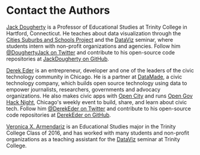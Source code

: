 # Contact the Authors

[Jack Dougherty](http://bit.ly/jackdougherty) is a Professor of Educational Studies at Trinity College in Hartford, Connecticut. He teaches about data visualization through the [Cities Suburbs and Schools Project](http://commons.trincoll.edu/cssp/) and the [DataViz](http://commons.trincoll.edu/dataviz) seminar, where students intern with non-profit organizations and agencies. Follow him [@DoughertyJack on Twitter](https://twitter.com/doughertyjack) and contribute to his open-source code repositories at [JackDougherty on GitHub](https://github.com/JackDougherty).

[Derek Eder](http://derekeder.com) is an entrepreneur, developer and one of the leaders of the civic technology community in Chicago. He is a partner at [DataMade](http://datamade.us), a civic technology company, which builds open source technology using data to empower journalists, researchers, governments and advocacy organizations. He also makes civic apps with [Open City](http://opencityapps.org/) and runs [Open Gov Hack Night](http://opengovhacknight.org/), Chicago's weekly event to build, share, and learn about civic tech. Follow him [@DerekEder on Twitter](https://twitter.com/derekeder) and contribute to his open-source code repositories at [DerekEder on GitHub](https://github.com/derekeder).

[Veronica X. Armendariz](http://about.me/vero820) is an Educational Studies major in the Trinity College Class of 2016, and has worked with many students and non-profit organizations as a teaching assistant for the [DataViz](http://commons.trincoll.edu/dataviz) seminar at Trinity College.

